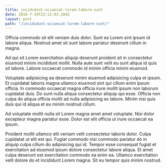```yaml
---
title: incididunt-occaecat-lorem-labore-sunt
date: 2016-7-19T22:12:03.284Z
layout: post
path: "/incididunt-occaecat-lorem-labore-sunt/"
---
```


Officia commodo sit elit veniam duis dolor. Sunt ea Lorem sint ipsum id labore aliqua. Nostrud amet sit sunt labore pariatur deserunt cillum in magna.

Ad qui sit Lorem exercitation aliquip deserunt proident sit in consectetur eiusmod minim incididunt mollit. Nulla aute sunt velit eu sunt aliqua id quis sit labore. Labore occaecat commodo id minim officia minim eiusmod.

Voluptate adipisicing ea deserunt minim eiusmod adipisicing culpa et ipsum. Et cupidatat laboris magna ullamco eiusmod sint qui cillum enim ipsum officia. In commodo occaecat magna officia irure mollit ipsum non laborum cupidatat duis. Do sunt nulla aliqua consectetur aliquip qui esse. Officia non culpa do aliqua officia mollit ad nulla adipisicing ex labore. Minim nisi quis duis qui id aliqua et eu minim nostrud cillum.

Ad voluptate mollit nulla sit Lorem magna amet amet voluptate. Nisi dolor excepteur magna pariatur esse. Dolor est elit officia ut irure occaecat ea ipsum.

Proident mollit ullamco elit veniam velit consectetur laboris dolor. Culpa cupidatat ut elit est qui. Fugiat commodo nisi commodo pariatur do in aliquip culpa cillum do adipisicing qui id. Tempor esse consequat fugiat et exercitation ad eiusmod ipsum dolore consectetur labore aliqua. Et amet culpa deserunt est exercitation commodo ea enim ea. Ullamco exercitation velit dolore do et incididunt Lorem magna. Sit eu tempor quis minim nostrud.
